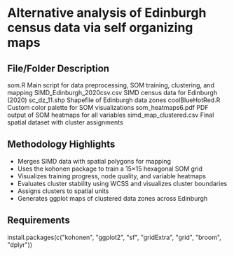 Alternative analysis of Edinburgh census data via self organizing maps
=======================================================================

File/Folder Description
------
som.R	Main script for data preprocessing, SOM training, clustering, and mapping
SIMD_Edinburgh_2020csv.csv	SIMD census data for Edinburgh (2020)
sc_dz_11.shp	Shapefile of Edinburgh data zones
coolBlueHotRed.R	Custom color palette for SOM visualizations
som_heatmaps6.pdf	PDF output of SOM heatmaps for all variables
simd_map_clustered.csv	Final spatial dataset with cluster assignments

Methodology Highlights
------
* Merges SIMD data with spatial polygons for mapping
* Uses the kohonen package to train a 15×15 hexagonal SOM grid
* Visualizes training progress, node quality, and variable heatmaps
* Evaluates cluster stability using WCSS and visualizes cluster boundaries
* Assigns clusters to spatial units
* Generates ggplot maps of clustered data zones across Edinburgh

Requirements
------
install.packages(c("kohonen", "ggplot2", "sf", "gridExtra", "grid", "broom", "dplyr"))
